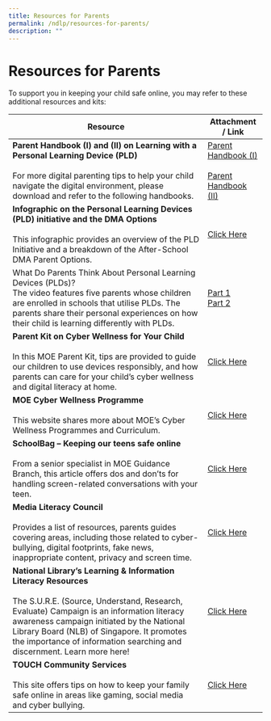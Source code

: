 ```yaml
---
title: Resources for Parents
permalink: /ndlp/resources-for-parents/
description: ""
---
```

# **Resources for Parents**

To support you in keeping your child safe online, you may refer to these additional resources and kits:


| Resource 	| Attachment / Link 	|
|---	|---	|
| **Parent Handbook (I) and (II) on Learning with a Personal Learning Device (PLD)**<br><br>For more digital parenting tips to help your child navigate the digital environment, please download and refer to the following handbooks. 	| [Parent Handbook (I)](/files/IP2-Parent-Handbook-I-on-Learning-with-a-PLD_8-Dec-21.pdf)<br><br>[Parent Handbook (II)](/files/IP3%20-%20Parent%20Handbook%20(II)%20on%20Learning%20with%20a%20PLD_8%20Dec%2021.pdf)	|
| **Infographic on the Personal Learning Devices (PLD) initiative and the DMA Options**<br><br>This infographic provides an overview of the PLD Initiative and a breakdown of the After-School DMA Parent Options. 	| [Click Here](/files/Infographic-on-the-PLD-Initiative-and-DMA-Parent-Options_Mar-2022.pdf) 	|
| What Do Parents Think About Personal Learning Devices (PLDs)? <br>The video features five parents whose children are enrolled in schools that utilise PLDs. The parents share their personal experiences on how their child is learning differently with PLDs. 	| [Part 1](https://go.gov.sg/parent-voxpop-1)<br>[Part 2](https://go.gov.sg/parent-voxpop-2) 	|
| **Parent Kit on Cyber Wellness for Your Child**<br><br>In this MOE Parent Kit, tips are provided to guide our children to use devices responsibly, and how parents can care for your child’s cyber wellness and digital literacy at home. 	|  [Click Here](https://go.gov.sg/moe-cyber-wellness) 	|
| **MOE Cyber Wellness Programme**<br><br>This website shares more about MOE’s Cyber Wellness Programmes and Curriculum. 	| [Click Here](https://www.moe.gov.sg/education-in-sg/our-programmes/cyber-wellness) 	|
| **SchoolBag – Keeping our teens safe online**<br><br>From a senior specialist in MOE Guidance Branch, this article offers dos and don’ts for handling screen-related conversations with your teen. 	| [Click Here](https://www.schoolbag.edu.sg/story/keeping-our-teens-safe-online)	|
| **Media Literacy Council**<br><br>Provides a list of resources, parents guides covering areas, including those related to cyber-bullying, digital footprints, fake news, inappropriate content, privacy and screen time. 	|  [Click Here](https://go.gov.sg/better-internet-sg) 	|
| **National Library’s Learning & Information Literacy Resources**<br><br>The S.U.R.E. (Source, Understand, Research, Evaluate) Campaign is an information literacy awareness campaign initiated by the National Library Board (NLB) of Singapore. It promotes the importance of information searching and discernment. Learn more here! 	| [Click Here](https://sure.nlb.gov.sg/)	|
| **TOUCH Community Services**<br><br>This site offers tips on how to keep your family safe online in areas like gaming, social media and cyber bullying. 	|  [Click Here](https://sure.nlb.gov.sg/) 	|